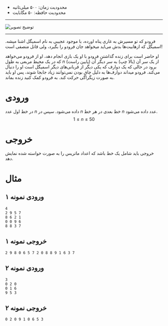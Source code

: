 + محدودیت زمان: ۵۰۰ میلی‌ثانیه
+ محدودیت حافظه: ۵۰ مگابایت

----------

![توضیح تصویر](https://ssc.ce.sharif.edu/media/uploads/fop/q2.webp)

----------

فرودو که تو مسیرش به غاری پناه اورده، با موجود عجیبی به نام اسمیگل اشنا میشه. اسمیگل که از‌هابیت‌ها بدش می‌اید میخواهد جان فرودو را بگیرد، ولی قاتل منصفی است! 


او حاضر است برای زنده گذاشتن فرودو با او یک بازی انجام دهد، او از فرودو می‌خواهد که در یک محیط مربعی  به طول $n$ از یک سر آن (بالا چپ) به سر دیگر آن (پایین راست) برود در حالی که یک دوارف که یکی دیگر از قربانی‌های دیگر اسمیگل است او را دنبال می‌کند. فرودو میداند دوارف‌ها به دلیل چاق بودن  نمی‌توانند زیاد جابجا شوند، پس او باید به صورت زیگراگی حرکت کند. به فرودو کمک کنید زنده بماند.

# ورودی

در خط اول عدد $n$ داده می‌شود. سپس در $n$ خط بعدی در هر خط $n$ عدد داده می‌شود.
$$1 \le n\le 50$$

# خروجی

خروجی باید شامل یک خط باشد که اعداد ماتریس را به صورت خواسته شده نمایش دهد.

# مثال

## ورودی نمونه ۱

```
4
2 9 5 7
8 6 2 1
0 0 9 6
8 8 3 7
```

## خروجی نمونه ۱

```
2 9 8 0 6 5 7 2 0 8 8 9 1 6 3 7
```

## ورودی نمونه ۲

```
3
0 2 0
0 1 6
9 5 3
```

## خروجی نمونه ۲

```
0 2 0 9 1 0 6 5 3
```